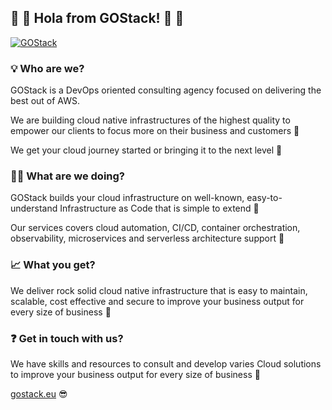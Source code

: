 ## 👋 👋 Hola from GOStack! 👋 👋

[![GOStack](https://gostack.eu/static/media/logo.bfd0aab1.png?style=centerme)](https://gostack.eu)

### 💡 Who are we?

GOStack is a DevOps oriented consulting agency focused on delivering the best out of AWS.

We are building cloud native infrastructures of the highest quality to empower our clients to focus more on their business and customers :money_with_wings:

We get your cloud journey started or bringing it to the next level :crossed_fingers:

### 🧑‍💻 What are we doing?

GOStack builds your cloud infrastructure on well-known, easy-to-understand Infrastructure as Code that is simple to extend 🚀

Our services covers cloud automation, CI/CD, container orchestration, observability, microservices and serverless architecture support :muscle:

### 📈 What you get?

We deliver rock solid cloud native infrastructure that is easy to maintain, scalable, cost effective and secure to improve your business output for every size of business  🚀

### ❓ Get in touch with us?

We have skills and resources to consult and develop varies Cloud solutions to improve your business output for every size of business :monocle_face:

[gostack.eu](https://gostack.eu) :sunglasses:
